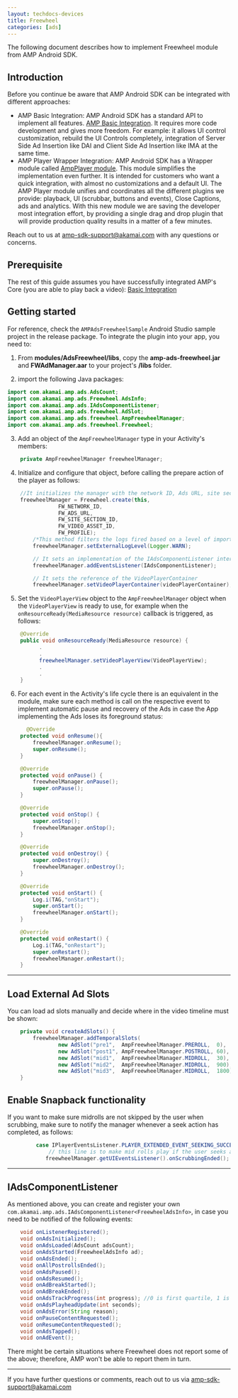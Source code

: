 ```yaml
---
layout: techdocs-devices
title: Freewheel
categories: [ads]
---
```


The following document describes how to implement Freewheel module from AMP Android SDK.


## Introduction

Before you continue be aware that AMP Android SDK can be integrated with different approaches:

* AMP Basic Integration: AMP Android SDK has a standard API to implement all features. [AMP Basic Integration](https://developer.akamai.com/tools/AdaptiveMediaPlayer/docs/android/amp-basic-integration/). It requires more code development and gives more freedom. For example: it allows UI control customization, rebuild the UI Controls completely, integration of Server Side Ad Insertion like DAI and Client Side Ad Insertion like IMA at the same time.
* AMP Player Wrapper Integration: AMP Android SDK has a Wrapper module called [AmpPlayer module](https://developer.akamai.com/tools/AdaptiveMediaPlayer/docs/android/amp-player/). This module simplifies the implementation even further. It is intended for customers who want a quick integration, with almost no customizations and a default UI. The AMP Player module unifies and coordinates all the different plugins we provide: playback, UI (scrubbar, buttons and events), Close Captions, ads and analytics. With this new module we are saving  the developer most integration effort, by providing a single drag and drop plugin that will provide production quality results in a matter of a few minutes.

Reach out to us at <amp-sdk-support@akamai.com> with any questions or concerns.


## Prerequisite

The rest of this guide assumes you have successfully integrated AMP's Core (you are able to play back a video): [Basic Integration](https://developer.akamai.com/tools/AdaptiveMediaPlayer/docs/android/amp-basic-integration/)

## Getting started

For reference, check the `AMPAdsFreewheelSample` Android Studio sample project in the release package. To integrate the plugin into your app, you need to:

1) From **modules/AdsFreewheel/libs**, copy the **amp-ads-freewheel.jar** and **FWAdManager.aar** to your project's **/libs** folder.

2) import the following Java packages:

```java
import com.akamai.amp.ads.AdsCount;
import com.akamai.amp.ads.Freewheel.AdsInfo;
import com.akamai.amp.ads.IAdsComponentListener;
import com.akamai.amp.ads.freewheel.AdSlot;
import com.akamai.amp.ads.freewheel.AmpFreewheelManager;
import com.akamai.amp.ads.freewheel.Freewheel;
```

3) Add an object of the `AmpFreewheelManager` type in your Activity's members:

```java
    private AmpFreewheelManager freewheelManager;
```

4) Initialize and configure that object, before calling the prepare action of the player as follows:

```java
    //It initializes the manager with the network ID, Ads URL, site section ID, video Asset ID and profile values.
    freewheelManager = Freewheel.create(this, 
                FW_NETWORK_ID, 
                FW_ADS_URL,
                FW_SITE_SECTION_ID, 
                FW_VIDEO_ASSET_ID, 
                FW_PROFILE);
        /*This method filters the logs fired based on a level of importance, you can select either VERBOSE, DEBUG, INFO, WARN, ERROR or ASSERT. It is set to VERBOSE by default.   */     
        freewheelManager.setExternalLogLevel(Logger.WARN);

        // It sets an implementation of the IAdsComponentListener interface to capture ad related events
        freewheelManager.addEventsListener(IAdsComponentListener);

        // It sets the reference of the VideoPlayerContainer 
        freewheelManager.setVideoPlayerContainer(videoPlayerContainer);
```

5) Set the `VideoPlayerView` object to the `AmpFreewheelManager` object when the `VideoPlayerView` is ready to use, for example when the `onResourceReady(MediaResource resource)` callback is triggered, as follows:

```java
    @Override
    public void onResourceReady(MediaResource resource) {
          .
          .
          freewheelManager.setVideoPlayerView(VideoPlayerView);
          .
          .
    }
```

6) For each event in the Activity's life cycle there is an equivalent in the module, make sure each method is call on the respective event to implement automatic pause and recovery of the Ads in case the App implementing the Ads loses its foreground status:

```java
      @Override
    protected void onResume(){
        freewheelManager.onResume();
        super.onResume();
    }

    @Override
    protected void onPause() {
        freewheelManager.onPause();
        super.onPause();
    }

    @Override
    protected void onStop() {
        super.onStop();
        freewheelManager.onStop();
    }

    @Override
    protected void onDestroy() {
        super.onDestroy();
        freewheelManager.onDestroy();
    }

    @Override
    protected void onStart() {
        Log.i(TAG,"onStart");
        super.onStart();
        freewheelManager.onStart();
    }

    @Override
    protected void onRestart() {
        Log.i(TAG,"onRestart");
        super.onRestart();
        freewheelManager.onRestart();
    }
```

***

## Load External Ad Slots

You can load ad slots manually and decide where in the video timeline must be shown:

```java
    private void createAdSlots() {
        freewheelManager.addTemporalSlots(
                new AdSlot("pre1",  AmpFreewheelManager.PREROLL,  0),
                new AdSlot("post1", AmpFreewheelManager.POSTROLL, 60),
                new AdSlot("mid1",  AmpFreewheelManager.MIDROLL,  30),
                new AdSlot("mid2",  AmpFreewheelManager.MIDROLL,  900),
                new AdSlot("mid3",  AmpFreewheelManager.MIDROLL,  1800));
    }

```

## Enable Snapback functionality 

If you want to make sure midrolls are not skipped by the user when scrubbing, make sure to notify the manager whenever a seek action has completed, as follows:

``` java
         case IPlayerEventsListener.PLAYER_EXTENDED_EVENT_SEEKING_SUCCEDEED:
             // this line is to make mid rolls play if the user seeks after a cue point
            freewheelManager.getUIEventsListener().onScrubbingEnded();
```

***

## IAdsComponentListener

As mentioned above, you can create and register your own `com.akamai.amp.ads.IAdsComponentListener<FreewheelAdsInfo>`, in case you need to be notified of the following events:

```java
	void onListenerRegistered();
	void onAdsInitialized();
	void onAdsLoaded(AdsCount adsCount);
	void onAdsStarted(FreewheelAdsInfo ad);
	void onAdsEnded();
	void onAllPostrollsEnded();
	void onAdsPaused();
	void onAdsResumed();
	void onAdBreakStarted();
	void onAdBreakEnded();
	void onAdsTrackProgress(int progress); //0 is first quartile, 1 is midpoint, 2 third quartile and 3 is completed
	void onAdsPlayheadUpdate(int seconds);
	void onAdsError(String reason);
	void onPauseContentRequested();
	void onResumeContentRequested();
	void onAdsTapped();
	void onAdEvent();
```

There might be certain situations where Freewheel does not report some of the above; therefore, AMP won't be able to report them in turn.

***

If you have further questions or comments, reach out to us via <amp-sdk-support@akamai.com>
